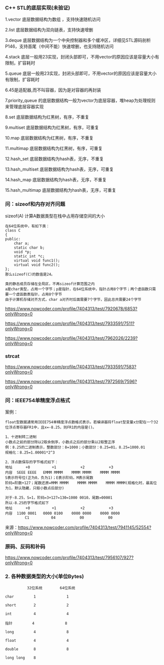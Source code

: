 ### C++ STL的底层实现(未验证)
1.vector  底层数据结构为数组 ，支持快速随机访问

2.list    底层数据结构为双向链表，支持快速增删

3.deque   底层数据结构为一个中央控制器和多个缓冲区，详细见STL源码剖析P146，支持首尾（中间不能）快速增删，也支持随机访问

4.stack   底层一般用23实现，封闭头部即可，不用vector的原因应该是容量大小有限制，扩容耗时

5.queue   底层一般用23实现，封闭头部即可，不用vector的原因应该是容量大小有限制，扩容耗时

6.45是适配器,而不叫容器，因为是对容器的再封装

7.priority_queue 的底层数据结构一般为vector为底层容器，堆heap为处理规则来管理底层容器实现

8.set       底层数据结构为红黑树，有序，不重复

9.multiset  底层数据结构为红黑树，有序，可重复 

10.map      ﻿﻿﻿﻿底层数据结构为红黑树，有序，不重复

11.multimap 底层数据结构为红黑树，有序，可重复

12.hash_set ﻿﻿﻿﻿底层数据结构为hash表，无序，不重复

13.hash_multiset 底层数据结构为hash表，无序，可重复 

14.hash_map      ﻿﻿﻿﻿底层数据结构为hash表，无序，不重复

15.hash_multimap 底层数据结构为hash表，无序，可重复 

### 问：sizeof和内存对齐问题


sizeof(A) 计算A数据类型在栈中占用存储空间的大小 

	在64位系统中，有如下类：
	class C
	{
	public:
	    char a;
	    static char b;
	    void *p;
	    static int *c;
	    virtual void func1();
	    virtual void func2();
	};
	那么sizeof(C)的数值是24。

	类的静态成员存储在全局区，不再sizeof计算范围之内 
	a是char类型，占用一个字节；p是指针，在64位系统中，指针占用8个字节；两个虚函数只需要一个虚函数表指针，占用8个字节 
	由于计算机存储对齐方式，char a对齐时后面需要7个字节，因此总共需要24个字节

https://www.nowcoder.com/profile/7404313/test/7920678/6853?onlyWrong=0

https://www.nowcoder.com/profile/7404313/test/7933591/7511?onlyWrong=0

https://www.nowcoder.com/profile/7404313/test/7962026/2239?onlyWrong=0

### strcat

https://www.nowcoder.com/profile/7404313/test/7933591/7583?onlyWrong=0

https://www.nowcoder.com/profile/7404313/test/7972569/7596?onlyWrong=0


### 问：IEEE754单精度浮点格式

案例：

	float型数据通常用IEEE754单精度浮点数格式表示。若编译器将float型变量x分配在一个32位浮点寄存器FR1中，且x=-8.25，则FR1的内容是()。

	1、十进制转二进制
	小数点之前的部分除以2取余倒序，小数点之后的部分乘以2取整正序
	例：8.25的二进制表示，整数部分：8=1000；小数部分：0.25=01，8.25=1000.01
	规格化：8.25=1.00001*2^3

	2、浮点数保存的字节格式如下：
	地址      +0          +1           +2           +3
	内容  SEEE EEEE   EMMM MMMM    MMMM MMMM    MMMM MMMM
	S表示符号位(正为0，负为1)；E表示阶码，M表示尾数
	阶码=阶数+127；尾数还原=MMM MMMM    MMMM MMMM    MMMM MMMM(规格化时，最高位为1，默认隐藏，只取小数点后部分)
	
	对于-8.25，S=1，阶码=3+127=130=1000 0010，尾数=00001
	所以-8.25的字节格式如下
	地址      +0          +1           +2           +3
	内容  1100 0001   0000 0100    0000 0000    0000 0000
	         C1          04           00           00

来源：https://www.nowcoder.com/profile/7404313/test/7941145/52554?onlyWrong=0

### 原码、反码和补码

https://www.nowcoder.com/profile/7404313/test/7956107/927?onlyWrong=0

### 2. 各种数据类型的大小(单位Bytes)

	          32位系统        64位系统
   
	char         1              1

	short        2              2

	int          4              4 

	指针         4              8

	long         4              8

	float        4              4

	double       8              8

	long long    8